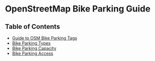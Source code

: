 # OpenStreetMap Bike Parking Guide

## Table of Contents

<ul>
  <li><a href='Tagging.md'>Guide to OSM Bike Parking Tags</a></li>
  <li><a href='#Parking-Types'>Bike Parking Types</a></li>
  <li><a href='#Parking-Capacity'>Bike Parking Capacity</a></li>
  <li><a href='#Parking-Access'>Bike Parking Access</a></li>
</ul>


